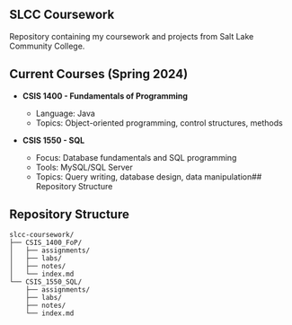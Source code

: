 ## SLCC Coursework

Repository containing my coursework and projects from Salt Lake Community College.

## Current Courses (Spring 2024)

- **CSIS 1400 - Fundamentals of Programming**
  - Language: Java
  - Topics: Object-oriented programming, control structures, methods

- **CSIS 1550 - SQL**
  - Focus: Database fundamentals and SQL programming
  - Tools: MySQL/SQL Server
  - Topics: Query writing, database design, data manipulation## Repository Structure

## Repository Structure

```plaintext
slcc-coursework/
├── CSIS_1400_FoP/
│   ├── assignments/
│   ├── labs/
│   ├── notes/
│   └── index.md
└── CSIS_1550_SQL/
    ├── assignments/
    ├── labs/
    ├── notes/
    └── index.md
```

